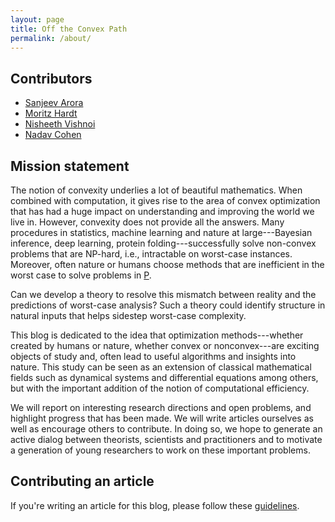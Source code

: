 ```yaml
---
layout: page
title: Off the Convex Path
permalink: /about/
---
```


## Contributors

* [Sanjeev Arora](http://www.cs.princeton.edu/~arora)
* [Moritz Hardt](http://mrtz.org)
* [Nisheeth Vishnoi](http://theory.epfl.ch/vishnoi/Home.html)
* [Nadav Cohen](http://www.cohennadav.com/)


## Mission statement

The notion of convexity underlies a lot of beautiful mathematics. When combined with computation, it gives rise to the area of convex optimization that has had a huge impact on understanding and improving the world we live in. However, convexity does not provide all the answers. Many procedures in statistics, machine learning and nature at large---Bayesian inference, deep learning, protein folding---successfully solve non-convex problems that are NP-hard, i.e., intractable on worst-case instances. Moreover, often nature or humans choose methods that are inefficient in the worst case to solve problems in [P](https://en.wikipedia.org/wiki/P_(complexity)). 

Can we develop a theory to resolve this mismatch between reality and the predictions of worst-case analysis?  Such a theory could identify structure in natural inputs that helps sidestep worst-case complexity.  
                                   
This blog is dedicated to the idea that optimization methods---whether created by humans or nature, whether convex or nonconvex---are exciting objects of study and, often lead to useful algorithms and insights into nature. This study can be seen as an extension of classical mathematical fields such as dynamical systems and differential equations among others, but with the important addition of the notion of computational efficiency.
 
We will report on interesting research directions and open problems, and highlight progress that has been made. We will write articles ourselves as well as encourage others to contribute. In doing so, we hope to generate an active dialog between theorists, scientists and practitioners and to motivate a generation of young researchers to work on these important problems.

## Contributing an article

If you're writing an article for this blog, please follow these [guidelines](/guide/).
